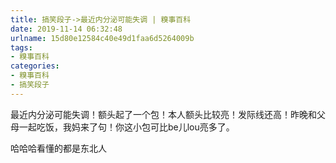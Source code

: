 ```yaml
---
title: 搞笑段子->最近内分泌可能失调 | 糗事百科
date: 2019-11-14 06:32:48
urlname: 15d80e12584c40e49d1faa6d5264009b
tags: 
- 糗事百科
categories:
- 糗事百科
- 搞笑段子
---
```

最近内分泌可能失调！额头起了一个包！本人额头比较亮！发际线还高！昨晚和父母一起吃饭，我妈来了句！你这小包可比be儿lou亮多了。

哈哈哈看懂的都是东北人


